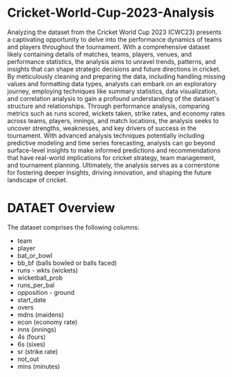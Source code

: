 # Cricket-World-Cup-2023-Analysis

Analyzing the dataset from the Cricket World Cup 2023 (CWC23) presents a captivating opportunity to delve into the performance dynamics of teams and players throughout the tournament. With a comprehensive dataset likely containing details of matches, teams, players, venues, and performance statistics, the analysis aims to unravel trends, patterns, and insights that can shape strategic decisions and future directions in cricket. By meticulously cleaning and preparing the data, including handling missing values and formatting data types, analysts can embark on an exploratory journey, employing techniques like summary statistics, data visualization, and correlation analysis to gain a profound understanding of the dataset's structure and relationships. Through performance analysis, comparing metrics such as runs scored, wickets taken, strike rates, and economy rates across teams, players, innings, and match locations, the analysis seeks to uncover strengths, weaknesses, and key drivers of success in the tournament. With advanced analysis techniques potentially including predictive modeling and time series forecasting, analysts can go beyond surface-level insights to make informed predictions and recommendations that have real-world implications for cricket strategy, team management, and tournament planning. Ultimately, the analysis serves as a cornerstone for fostering deeper insights, driving innovation, and shaping the future landscape of cricket.

# DATAET Overview
The dataset comprises the following columns:
- team 
- player 
- bat_or_bowl 
- bb_bf (balls bowled or balls faced) 
- runs - wkts (wickets) 
- wicketball_prob 
- runs_per_bal
- opposition - ground 
- start_date 
- overs 
- mdns (maidens) 
- econ (economy rate) 
- inns (innings) 
- 4s (fours) 
- 6s (sixes) 
- sr (strike rate) 
- not_out 
- mins (minutes)
